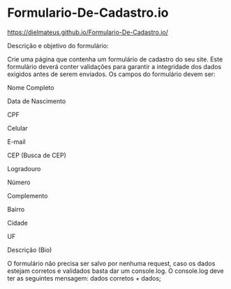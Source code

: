 # Formulario-De-Cadastro.io
https://dielmateus.github.io/Formulario-De-Cadastro.io/



Descrição e objetivo do formulário:

Crie uma página que contenha um formulário de cadastro do seu site. Este formulário
deverá conter validações para garantir a integridade dos dados exigidos antes de
serem enviados. Os campos do formulário devem ser:


Nome Completo

Data de Nascimento

CPF

Celular

E-mail

CEP (Busca de CEP)

Logradouro

Número

Complemento

Bairro

Cidade

UF

Descrição (Bio)

O formulário não precisa ser salvo por nenhuma request, caso os dados estejam
corretos e validados basta dar um console.log. O console.log deve ter as seguintes
mensagem: dados corretos + dados;
